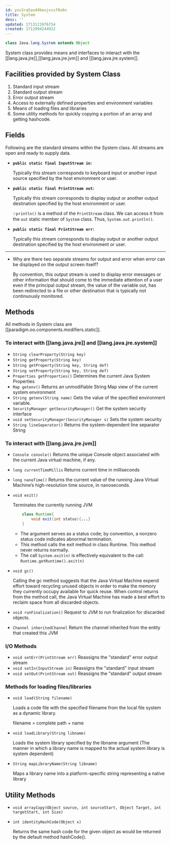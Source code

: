 ```yaml
---
id: yxv2rq5avd4keujvcsf8u6n
title: System
desc: ''
updated: 1713121976754
created: 1712994244922
---
```



```java
class Java.lang.System extends Object
```

System class provides means and interfaces to interact with the [[lang.java.jre]],[[lang.java.jre.jvm]] and [[lang.java.jre.system]].

## Facilities provided by System Class

1. Standard input stream
2. Standard output stream
3. Error output stream
4. Access to externally defined properties and environment variables
5. Means of loading files and libraries
6. Some utility methods for quickly copying a portion of an array and getting hashcode.

## Fields

Following are the standard streams within the System class. All streams are open and ready to supply data.

- **`public static final InputStream in`:**

    Typically this stream corresponds to keyboard input or another input source specified by the host environment or user.

- **`public static final PrintStream out`:**

    Typically this stream corresponds to display output or another output destination specified by the host environment or user.

    💡`println()` is a method of the `PrintStream` class. We can access it from the `out` static member of `System` class. Thus, `System.out.println()`.

- **`public static final PrintStream err`:**

    Typically this stream corresponds to display output or another output destination specified by the host environment or user.

---

- Why are there two separate streams for output and error when error can be displayed on the output screen itself?

    By convention, this output stream is used to display error messages or other information that should come to the immediate attention of a user even if the principal output stream, the value of the variable out, has been redirected to a file or other destination that is typically not continuously monitored.


## Methods

All methods in System class are [[paradigm.oo.components.modifiers.static]].



### To interact with [[lang.java.jre]] and [[lang.java.jre.system]] 
- `String clearProperty(String key)`
- `String getProperty(String key)`
- `String getProperty(String key, String def)`
- `String setProperty(String key, String def)`
- `Properties getProperties()`
    Determines the current Java System Properties
- `Map getenv()`
    Returns an unmodifiable String Map view of the current system environment
- `String getenv(String name)`
    Gets the value of the specified environment variable.
- `SecurityManager getSecurityManager()`
    Get the system security interface
- `void setSecurityManager(SecurityManager s)`
    Sets the system security
- `String lineSeperator()`
    Returns the system-dependent line separator String    

### To interact with [[lang.java.jre.jvm]] 

- `Console console()`
    Returns the unique Console object associated with the current Java virtual machine, if any.
- `long currentTimeMillis`
    Returns current time in milliseconds
- `long nanoTime()`
   Returns the current value of the running Java Virtual Machine’s high-resolution time source, in nanoseconds.

- `void exit()`
   
    Terminates the currently running JVM

    ```java
        class Runtime{
            void exit(int status){...}
        }
    ```

    - The argument serves as a status code; by convention, a nonzero status code indicates abnormal termination.
    - This method calls the exit method in class Runtime. This method never returns normally.
    - The call `System.exit(n)` is effectively equivalent to the call: `Runtime.getRuntime().exit(n)`

- `void gc()`

    Calling the gc method suggests that the Java Virtual Machine expend effort toward recycling unused objects in order to make the memory they currently occupy available for quick reuse. When control returns from the method call, the Java Virtual Machine has made a best effort to reclaim space from all discarded objects.

- `void runFinalization()`
    Request to JVM to run finalization for discarded objects.
- `Channel inheritedChannel`
    Return the channel inherited from the entity that created this JVM


### I/O Methods

- `void setErr(PrintStream err)`
    Reassigns the "standard" error output stream
- `void setIn(InputStream in)`
    Reassigns the "standard" input stream
- `void setOut(PrintStream out)`
    Reassigns the "standard" output stream               


### Methods for loading files/libraries

- `void load(String filename)`

    Loads a code file with the specified filename from the local file system as a dynamic library.

    filename = complete path + name

- `void loadLibrary(String libname)`

    Loads the system library specified by the libname argument (The manner in which a library name is mapped to the actual system library is system dependent)


- `String mapLibraryName(String libname)`

    Maps a library name into a platform-specific string representing a native library


## Utility Methods

- `void arrayCopy(Object source, int sourceStart, Object Target, int targetStart, int Size)`

- `int identityHashCode(Object x)`

    Returns the same hash code for the given object as would be returned by the default method hashCode().


